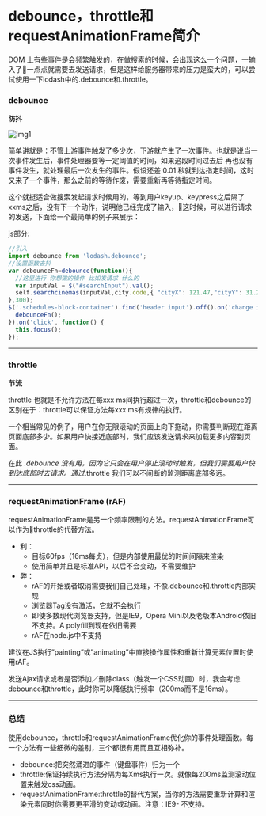 # debounce，throttle和requestAnimationFrame简介

DOM 上有些事件是会频繁触发的，在做搜索的时候，会出现这么一个问题，一输入了一点点就需要去发送请求，但是这样给服务器带来的压力是蛮大的，可以尝试使用一下lodash中的.debounce和.throttle。

### debounce

**防抖**

![img1](https://upload-images.jianshu.io/upload_images/1507403-2cb8aace22a69f63.png?imageMogr2/auto-orient/)

简单讲就是：不管上游事件触发了多少次，下游就产生了一次事件。也就是说当一次事件发生后，事件处理器要等一定阈值的时间，如果这段时间过去后 再也没有 事件发生，就处理最后一次发生的事件。假设还差 0.01 秒就到达指定时间，这时又来了一个事件，那么之前的等待作废，需要重新再等待指定时间。

这个就挺适合做搜索发起请求时候用的，等到用户keyup、keypress之后隔了xxms之后，没有下一个动作，说明他已经完成了输入，这时候，可以进行请求的发送，下面给一个最简单的例子来展示：

js部分:

```javascript
//引入
import debounce from 'lodash.debounce';
//设置函数去抖
var debounceFn=debounce(function(){
  //这里进行 你想做的操作 比如发请求 什么的
  var inputVal = $("#searchInput").val();
  self.searchcinemas(inputVal,city.code,{ "cityX": 121.47,"cityY": 31.23}, self.config.cinemaData,searchPageIndex,cityChange);
},300);
$('.schedules-block-container').find('header input').off().on('change input',function(){
  debounceFn();
}).on('click', function() {
  this.focus();
});
```

-------

### throttle

**节流**

throttle 也就是不允许方法在每xxx ms间执行超过一次，throttle和debounce的区别在于：throttle可以保证方法每xxx ms有规律的执行。

一个相当常见的例子，用户在你无限滚动的页面上向下拖动，你需要判断现在距离页面底部多少。如果用户快接近底部时，我们应该发送请求来加载更多内容到页面。

在此 _.debounce 没有用，因为它只会在用户停止滚动时触发，但我们需要用户快到达底部时去请求。通过_.throttle 我们可以不间断的监测距离底部多远。

--------

### requestAnimationFrame (rAF)

requestAnimationFrame是另一个频率限制的方法。requestAnimationFrame可以作为throttle的代替方法。

- 利：
  + 目标60fps（16ms每贞），但是内部使用最优的时间间隔来渲染
  + 使用简单并且是标准API，以后不会变动，不需要维护
- 弊：
  + rAF的开始或者取消需要我们自己处理，不像.debounce和.throttle内部实现
  + 浏览器Tag没有激活，它就不会执行
  + 即使多数现代浏览器支持，但是IE9，Opera Mini以及老版本Android依旧不支持。A polyfill到现在依旧需要
  + rAF在node.js中不支持

建议在JS执行”painting”或”animating”中直接操作属性和重新计算元素位置时使用rAF。

发送Ajax请求或者是否添加／删除class（触发一个CSS动画）时，我会考虑debounce和throttle，此时你可以降低执行频率（200ms而不是16ms）。

------ 

### 总结

使用debounce，throttle和requestAnimationFrame优化你的事件处理函数。每一个方法有一些细微的差别，三个都很有用而且互相弥补。

- debounce:把突然涌进的事件（键盘事件）归为一个
- throttle:保证持续执行方法分隔为每Xms执行一次。就像每200ms监测滚动位置来触发css动画。
- requestAnimationFrame:throttle的替代方案，当你的方法需要重新计算和渲染元素同时你需要更平滑的变动或动画。注意：IE9- 不支持。

